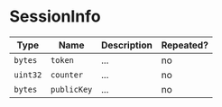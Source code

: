 # SessionInfo

Type|Name|Description|Repeated?
-|-|-|-
`bytes`|`token`|...|no
`uint32`|`counter`|...|no
`bytes`|`publicKey`|...|no